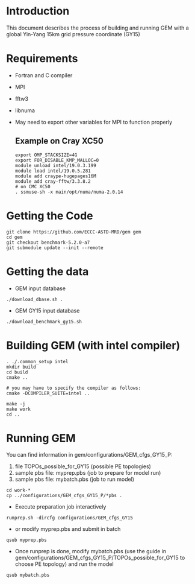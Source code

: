 # Introduction
This document describes the process of building and running GEM with a global Yin-Yang 15km grid pressure coordinate (GY15)

# Requirements
* Fortran and C compiler
* MPI
* fftw3 
* libnuma
* May need to export other variables for MPI to function properly

   ## Example on Cray XC50
   ```
   export OMP_STACKSIZE=4G
   export FOR_DISABLE_KMP_MALLOC=0
   module unload intel/19.0.3.199
   module load intel/19.0.5.281
   module add craype-hugepages16M
   module add cray-fftw/3.3.8.2
   # on CMC XC50
   . ssmuse-sh -x main/opt/numa/numa-2.0.14
   ```

# Getting the Code
```
git clone https://github.com/ECCC-ASTD-MRD/gem gem
cd gem
git checkout benchmark-5.2.0-a7
git submodule update --init --remote
```

# Getting the data
* GEM input database
```
./download_dbase.sh .
```
* GEM GY15 input database
```
./download_benchmark_gy15.sh
```

# Building GEM (with intel compiler)
```
. ./.common_setup intel
mkdir build
cd build
cmake ..

# you may have to specify the compiler as follows:
cmake -DCOMPILER_SUITE=intel ..

make -j
make work
cd ..
```

# Running GEM

You can find information in gem/configurations/GEM_cfgs_GY15_P:
1) file TOPOs_possible_for_GY15 (possible PE topologies)
2) sample pbs file: myprep.pbs (job to prepare for model run)
3) sample pbs file: mybatch.pbs (job to run model)

```
cd work-*
cp ../configurations/GEM_cfgs_GY15_P/*pbs .
```

* Execute preparation job interactively
```
runprep.sh -dircfg configurations/GEM_cfgs_GY15
```
* or modify myprep.pbs and submit in batch
```
qsub myprep.pbs
```

* Once runprep is done, modify mybatch.pbs (use the guide in gem/configurations/GEM_cfgs_GY15_P/TOPOs_possible_for_GY15 to choose PE topology) and run the model
```
qsub mybatch.pbs
```

